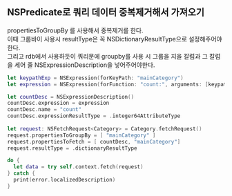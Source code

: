 
## NSPredicate로 쿼리 데이터 중복제거해서 가져오기

propertiesToGroupBy 를 사용해서 중복제거를 한다. <br/>
이때 그룹바이 사용시 resultType은 꼭 NSDictionaryResultType으로 설정해주어야한다.<br/>
그리고 rdb에서 사용하듯이 쿼리문에 groupby를 사용 시 그룹을 지을 칼럼과 그 칼럼을 세어 줄 NSExpressionDescription을 넣어주어야한다. <br/>

```swift
let keypathExp = NSExpression(forKeyPath: "mainCategory")
let expression = NSExpression(forFunction: "count:", arguments: [keypathExp])

let countDesc = NSExpressionDescription()
countDesc.expression = expression
countDesc.name = "count"
countDesc.expressionResultType = .integer64AttributeType
        
let request: NSFetchRequest<Category> = Category.fetchRequest()
request.propertiesToGroupBy = [ "mainCategory" ]
request.propertiesToFetch = [ countDesc, "mainCategory"]
request.resultType = .dictionaryResultType

do {
  let data = try self.context.fetch(request)
} catch {
  print(error.localizedDescription)
}
```
